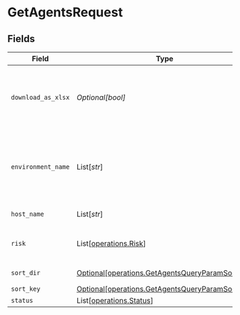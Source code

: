 # GetAgentsRequest


## Fields

| Field                                                                                                    | Type                                                                                                     | Required                                                                                                 | Description                                                                                              |
| -------------------------------------------------------------------------------------------------------- | -------------------------------------------------------------------------------------------------------- | -------------------------------------------------------------------------------------------------------- | -------------------------------------------------------------------------------------------------------- |
| `download_as_xlsx`                                                                                       | *Optional[bool]*                                                                                         | :heavy_minus_sign:                                                                                       | When true, the API will return an xlsx file, and pagination will be ignored                              |
| `environment_name`                                                                                       | List[*str*]                                                                                              | :heavy_minus_sign:                                                                                       | Empty string means no filtering. "UNDEFINED" means telemetries with no App type                          |
| `host_name`                                                                                              | List[*str*]                                                                                              | :heavy_minus_sign:                                                                                       | The name of the host                                                                                     |
| `risk`                                                                                                   | List[[operations.Risk](../../models/operations/risk.md)]                                                 | :heavy_minus_sign:                                                                                       | The risk of the environment for attack                                                                   |
| `sort_dir`                                                                                               | [Optional[operations.GetAgentsQueryParamSortDir]](../../models/operations/getagentsqueryparamsortdir.md) | :heavy_minus_sign:                                                                                       | sorting direction                                                                                        |
| `sort_key`                                                                                               | [Optional[operations.GetAgentsQueryParamSortKey]](../../models/operations/getagentsqueryparamsortkey.md) | :heavy_minus_sign:                                                                                       | sort key                                                                                                 |
| `status`                                                                                                 | List[[operations.Status](../../models/operations/status.md)]                                             | :heavy_minus_sign:                                                                                       | Agent status                                                                                             |